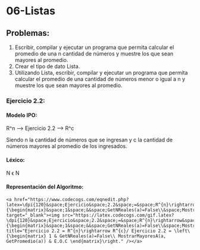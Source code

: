 # 06-Listas   
## Problemas:    
1. Escribir, compilar y ejecutar un programa que permita calcular el promedio de una n cantidad de números y muestre los que sean mayores al promedio.    
2. Crear el tipo de dato Lista.   
3. Utilizando Lista, escribir, compilar y ejecutar un programa que permita calcular el promedio de una cantidad de números menor o igual a n y muestre los que sean mayores al promedio.    


### Ejercicio 2.2:   
#### Modelo IPO:    
R^n --> Ejercicio 2.2 --> R^c

Siendo n la cantidad de números que se ingresan y c la cantidad de números mayores al promedio de los ingresados.

#### Léxico:    
N ϵ N   
#### Representación del Algoritmo:    
    <a href="https://www.codecogs.com/eqnedit.php?latex=\dpi{120}&space;Ejercicio&space;2.2&space;=&space;R^{n}\rightarrow&space;R^{c}/&space;Ejercicio&space;2.2&space;=&space;\left\{\begin{matrix}&space;1&space;&&space;GetNReales(a)=False\\&space;MostrarMayoresA(a,&space;GetPromedio(a))&space;&&space;E.O.C&space;\end{matrix}\right." target="_blank"><img src="https://latex.codecogs.com/gif.latex?\dpi{120}&space;Ejercicio&space;2.2&space;=&space;R^{n}\rightarrow&space;R^{c}/&space;Ejercicio&space;2.2&space;=&space;\left\{\begin{matrix}&space;1&space;&&space;GetNReales(a)=False\\&space;MostrarMayoresA(a,&space;GetPromedio(a))&space;&&space;E.O.C&space;\end{matrix}\right." title="Ejercicio 2.2 = R^{n}\rightarrow R^{c}/ Ejercicio 2.2 = \left\{\begin{matrix} 1 & GetNReales(a)=False\\ MostrarMayoresA(a, GetPromedio(a)) & E.O.C \end{matrix}\right." /></a>
